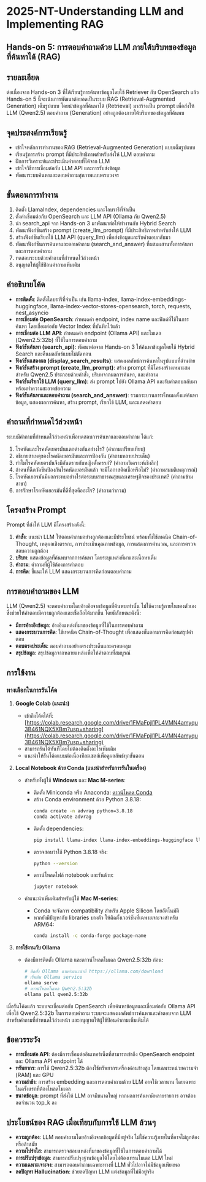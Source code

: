 # 2025-NT-Understanding LLM and Implementing RAG

## Hands-on 5: การตอบคำถามด้วย LLM ภายใต้บริบทของข้อมูลที่ค้นหาได้ (RAG)

## รายละเอียด
ต่อเนื่องจาก Hands-on 3 ที่ได้เรียนรู้การค้นหาข้อมูลโดยใช้ Retriever กับ OpenSearch แล้ว Hands-on 5 นี้จะเน้นการพัฒนาต่อยอดเป็นระบบ RAG (Retrieval-Augmented Generation) เต็มรูปแบบ โดยนำข้อมูลที่ค้นหาได้ (Retrieval) มาสร้างเป็น prompt เพื่อส่งให้ LLM (Qwen2.5) ตอบคำถาม (Generation) อย่างถูกต้องภายใต้บริบทของข้อมูลที่ค้นพบ

## จุดประสงค์การเรียนรู้
* เข้าใจหลักการทำงานของ RAG (Retrieval-Augmented Generation) แบบเต็มรูปแบบ
* เรียนรู้การสร้าง prompt ที่มีประสิทธิภาพสำหรับส่งให้ LLM ตอบคำถาม
* ฝึกการวิเคราะห์และประเมินคำตอบที่ได้จาก LLM
* เข้าใจวิธีการเชื่อมต่อกับ LLM API และการรับส่งข้อมูล
* พัฒนาระบบค้นหาและตอบคำถามสุขภาพแบบครบวงจร

## ขั้นตอนการทำงาน
1. ติดตั้ง LlamaIndex, dependencies และไลบรารีที่จำเป็น
2. ตั้งค่าเชื่อมต่อกับ OpenSearch และ LLM API (Ollama กับ Qwen2.5)
3. นำ search_api จาก Hands-on 3 มาพัฒนาต่อให้ทำงานกับ Hybrid Search
4. พัฒนาฟังก์ชันสร้าง prompt (create_llm_prompt) ที่มีประสิทธิภาพสำหรับส่งให้ LLM
5. สร้างฟังก์ชันเรียกใช้ LLM API (query_llm) เพื่อส่งข้อมูลและรับคำตอบกลับมา
6. พัฒนาฟังก์ชันการค้นหาและตอบคำถาม (search_and_answer) ที่ผสมผสานทั้งการค้นหาและการตอบคำถาม
7. ทดสอบระบบด้วยคำถามที่กำหนดไว้ล่วงหน้า
8. อนุญาตให้ผู้ใช้ป้อนคำถามเพิ่มเติม

## คำอธิบายโค้ด
- **การติดตั้ง**: ติดตั้งไลบรารีที่จำเป็น เช่น llama-index, llama-index-embeddings-huggingface, llama-index-vector-stores-opensearch, torch, requests, nest_asyncio
- **การเชื่อมต่อ OpenSearch**: กำหนดค่า endpoint, index name และฟิลด์ที่ใช้ในการค้นหา โดยเชื่อมต่อกับ Vector Index ที่บันทึกไว้แล้ว
- **การเชื่อมต่อ LLM API**: กำหนดค่า endpoint (Ollama API) และโมเดล (Qwen2.5:32b) ที่ใช้ในการตอบคำถาม
- **ฟังก์ชันค้นหา (search_api)**: พัฒนาต่อจาก Hands-on 3 ให้ค้นหาข้อมูลโดยใช้ Hybrid Search และคืนผลลัพธ์แบบไม่ตัดทอน
- **ฟังก์ชันแสดงผล (display_search_results)**: แสดงผลลัพธ์การค้นหาในรูปแบบที่อ่านง่าย
- **ฟังก์ชันสร้าง prompt (create_llm_prompt)**: สร้าง prompt ที่มีโครงสร้างเหมาะสมสำหรับ Qwen2.5 ประกอบด้วยคำสั่ง, บริบทจากผลการค้นหา, และคำถาม
- **ฟังก์ชันเรียกใช้ LLM (query_llm)**: ส่ง prompt ไปยัง Ollama API และรับคำตอบกลับมา พร้อมทำความสะอาดข้อความ
- **ฟังก์ชันค้นหาและตอบคำถาม (search_and_answer)**: รวมกระบวนการทั้งหมดตั้งแต่ค้นหาข้อมูล, แสดงผลการค้นหา, สร้าง prompt, เรียกใช้ LLM, และแสดงคำตอบ

## คำถามที่กำหนดไว้ล่วงหน้า
ระบบมีคำถามที่กำหนดไว้ล่วงหน้าเพื่อทดสอบการค้นหาและตอบคำถาม ได้แก่:
1. โรคหัดและโรคหัดเยอรมันแตกต่างกันอย่างไร? (คำถามเปรียบเทียบ)
2. อธิบายสาเหตุของโรคหัดเยอรมันและการป้องกัน (คำถามหลายประเด็น)
3. ทำไมโรคหัดเยอรมันจึงมีอันตรายกับหญิงตั้งครรภ์? (คำถามวิเคราะห์เชิงลึก)
4. ถ้าคนที่ฉีดวัคซีนป้องกันโรคหัดเยอรมันแล้ว จะมีโอกาสติดเชื้อหรือไม่? (คำถามสมมติเหตุการณ์)
5. โรคหัดเยอรมันมีผลกระทบอย่างไรต่อระบบสาธารณสุขและเศรษฐกิจของประเทศ? (คำถามข้ามสาขา)
6. การรักษาโรคหัดเยอรมันที่ดีที่สุดคืออะไร? (คำถามกำกวม)

## โครงสร้าง Prompt
Prompt ที่ส่งให้ LLM มีโครงสร้างดังนี้:
1. **คำสั่ง**: แนะนำ LLM ให้ตอบคำถามอย่างถูกต้องและมีประโยชน์ พร้อมทั้งใช้เทคนิค Chain-of-Thought, เหตุผลเชิงตรรกะ, การประเมินคุณภาพข้อมูล, การแสดงการคำนวณ, และการตรวจสอบความถูกต้อง
2. **บริบท**: แสดงข้อมูลที่ค้นพบจากการค้นหา โดยระบุแหล่งที่มาและเนื้อหาเต็ม
3. **คำถาม**: คำถามที่ผู้ใช้ต้องการคำตอบ
4. **การคิด**: ชี้แนะให้ LLM แสดงกระบวนการคิดก่อนตอบคำถาม

## การตอบคำถามของ LLM
LLM (Qwen2.5) จะตอบคำถามโดยอ้างอิงจากข้อมูลที่ค้นพบเท่านั้น ไม่ใช้ความรู้ภายในของตัวเอง ซึ่งช่วยให้คำตอบมีความถูกต้องและเชื่อถือได้มากขึ้น โดยมีลักษณะดังนี้:
- **มีการอ้างอิงข้อมูล**: อ้างอิงแหล่งที่มาของข้อมูลที่ใช้ในการตอบคำถาม
- **แสดงกระบวนการคิด**: ใช้เทคนิค Chain-of-Thought เพื่อแสดงขั้นตอนการคิดก่อนสรุปคำตอบ
- **ตอบตรงประเด็น**: ตอบคำถามอย่างตรงประเด็นและครอบคลุม
- **สรุปข้อมูล**: สรุปข้อมูลจากหลายแหล่งเพื่อให้คำตอบที่สมบูรณ์

## การใช้งาน

### ทางเลือกในการรันโค้ด

1. **Google Colab (แนะนำ)**
   * เข้าถึงโค้ดได้ที่: [https://colab.research.google.com/drive/1FMaFpjl1PL4VMN4amyqu3B461NQX5XBm?usp=sharing](https://colab.research.google.com/drive/1FMaFpjl1PL4VMN4amyqu3B461NQX5XBm?usp=sharing)
   * สามารถรันได้ทันทีโดยไม่ต้องติดตั้งอะไรเพิ่มเติม
   * แนะนำให้รันโค้ดแบบต่อเนื่องทีละเซลล์เพื่อดูผลลัพธ์ทุกขั้นตอน

2. **Local Notebook ด้วย Conda (แนะนำสำหรับการรันในเครื่อง)**
   * สำหรับทั้งผู้ใช้ **Windows** และ **Mac M-series**:
     - ติดตั้ง Miniconda หรือ Anaconda: [ดาวน์โหลด Conda](https://docs.conda.io/projects/conda/en/latest/user-guide/install/index.html)
     - สร้าง Conda environment ด้วย Python 3.8.18:
       ```bash
       conda create -n advrag python=3.8.18
       conda activate advrag
       ```
     - ติดตั้ง dependencies:
       ```bash
       pip install llama-index llama-index-embeddings-huggingface llama-index-vector-stores-opensearch requests nest_asyncio jupyter torch
       ```
     - ตรวจสอบว่าใช้ Python 3.8.18 จริง:
       ```bash
       python --version
       ```
     - ดาวน์โหลดไฟล์ notebook และรันด้วย:
       ```bash
       jupyter notebook
       ```
     
   * คำแนะนำเพิ่มเติมสำหรับผู้ใช้ **Mac M-series**:
     - Conda จะจัดการ compatibility สำหรับ Apple Silicon โดยอัตโนมัติ
     - หากยังมีปัญหากับ libraries บางตัว ให้ติดตั้งเวอร์ชันที่เฉพาะเจาะจงสำหรับ ARM64:
       ```bash
       conda install -c conda-forge package-name
       ```

3. **การใช้งานกับ Ollama**
   * ต้องมีการติดตั้ง Ollama และดาวน์โหลดโมเดล Qwen2.5:32b ก่อน:
     ```bash
     # ติดตั้ง Ollama ตามคำแนะนำที่ https://ollama.com/download
     # เริ่มต้น Ollama service
     ollama serve
     # ดาวน์โหลดโมเดล Qwen2.5:32b
     ollama pull qwen2.5:32b
     ```

เมื่อรันโค้ดแล้ว ระบบจะเชื่อมต่อกับ OpenSearch เพื่อค้นหาข้อมูลและเชื่อมต่อกับ Ollama API เพื่อใช้ Qwen2.5:32b ในการตอบคำถาม ระบบจะแสดงผลลัพธ์การค้นหาและคำตอบจาก LLM สำหรับคำถามที่กำหนดไว้ล่วงหน้า และอนุญาตให้ผู้ใช้ป้อนคำถามเพิ่มเติมได้

## ข้อควรระวัง
- **การเชื่อมต่อ API**: ต้องมีการเชื่อมต่ออินเทอร์เน็ตที่สามารถเข้าถึง OpenSearch endpoint และ Ollama API endpoint ได้
- **ทรัพยากร**: การใช้ Qwen2.5:32b ต้องใช้ทรัพยากรเครื่องค่อนข้างสูง โดยเฉพาะหน่วยความจำ (RAM) และ GPU
- **ความล่าช้า**: การสร้าง embedding และการตอบคำถามด้วย LLM อาจใช้เวลานาน โดยเฉพาะในครั้งแรกที่ต้องโหลดโมเดล
- **ขนาดข้อมูล**: prompt ที่ส่งให้ LLM อาจมีขนาดใหญ่ หากผลการค้นหามีหลายรายการ อาจต้องลดจำนวน top_k ลง

## ประโยชน์ของ RAG เมื่อเทียบกับการใช้ LLM ล้วนๆ
- **ความถูกต้อง**: LLM ตอบคำถามโดยอ้างอิงจากข้อมูลที่มีอยู่จริง ไม่ใช่ความรู้ภายในที่อาจไม่ถูกต้องหรือล้าสมัย
- **ความโปร่งใส**: สามารถตรวจสอบแหล่งที่มาของข้อมูลที่ใช้ในการตอบคำถามได้
- **การปรับปรุงข้อมูล**: สามารถปรับปรุงฐานข้อมูลได้โดยไม่ต้องเทรนโมเดล LLM ใหม่
- **ความเฉพาะเจาะจง**: สามารถตอบคำถามเฉพาะทางที่ LLM ทั่วไปอาจไม่มีข้อมูลเพียงพอ
- **ลดปัญหา Hallucination**: ช่วยลดปัญหา LLM แต่งข้อมูลที่ไม่มีอยู่จริง
